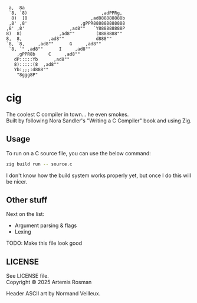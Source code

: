 ```
 a,  8a
 `8, `8)                            ,adPPRg,
  8)  ]8                        ,ad888888888b
 ,8' ,8'                    ,gPPR888888888888
,8' ,8'                 ,ad8""   `Y888888888P
8)  8)              ,ad8""        (8888888""
8,  8,          ,ad8""            d888""
`8, `8,     ,ad8""      G     ,ad8""
 `8, `" ,ad8""      I     ,ad8""
    ,gPPR8b     C     ,ad8""
   dP:::::Yb      ,ad8""
   8):::::(8  ,ad8""
   Yb:;;;:d888""
    "8ggg8P"
```

# cig

The coolest C compiler in town... he even smokes.  
Built by following Nora Sandler's "Writing a C Compiler" book and using Zig.

## Usage
To run on a C source file, you can use the below command:

```bash
zig build run -- source.c

```

I don't know how the build system works properly yet, but once I do this will be nicer.

## Other stuff
Next on the list:
- Argument parsing & flags
- Lexing

TODO: Make this file look good

## LICENSE
See LICENSE file.  
Copyright © 2025 Artemis Rosman

Header ASCII art by Normand Veilleux.

